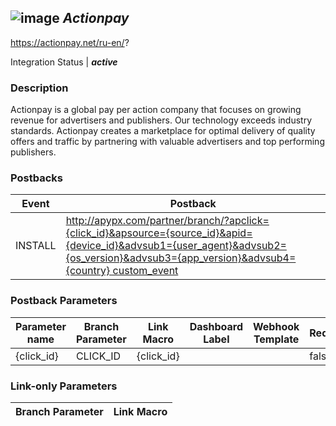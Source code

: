 ## ![image](https://cdn.branch.io/branch-assets/ad-partner-manager/unnamed-1502390560857.png)	***Actionpay***
https://actionpay.net/ru-en/?

Integration Status |  ***active***

###  Description
Actionpay is a global pay per action company that focuses on growing revenue for advertisers and publishers. Our technology exceeds industry standards. Actionpay creates a marketplace for optimal delivery of quality offers and traffic by partnering with valuable advertisers and top performing publishers.

### Postbacks
Event | Postback
--- | ---
INSTALL | http://apypx.com/partner/branch/?apclick={click_id}&apsource={source_id}&apid={device_id}&advsub1={user_agent}&advsub2={os_version}&advsub3={app_version}&advsub4={country} custom_event | http://apypx.com/partner/branch/?apclick={click_id}&apsource={source_id}&apid={device_id}_{transaction_id}&price={purchase_amount}&event={apoffer}_{os}_{event_name}&advsub1={user_agent}&advsub2={os_version}&advsub3={app_version}&advsub4={country}

### Postback Parameters
Parameter name | Branch Parameter | Link Macro | Dashboard Label | Webhook Template | Required | Description
--- | --- | --- | --- | --- | --- | --- 
{click_id} | CLICK_ID | {click_id} |  |  | false |  {source_id} | CUSTOM_LINK_MACRO | {source_id} |  |  | false |  {device_id} | OS_DEVICE_ID |  |  |  | false |  {user_agent} | USER_AGENT |  |  |  | false |  {os_version} | OS_VERSION |  |  |  | false |  {app_version} | APP_VERSION |  |  |  | false |  {country} | COUNTRY |  |  |  | false |  {transaction_id} | EVENT_ID |  |  |  | false |  {purchase_amount} | PURCHASE_REVENUE |  |  |  | false |  {apoffer} | CUSTOM_LINK_MACRO | {apoffer} |  |  | false |  {os} | OS |  |  |  | false |  {event_name} | EVENT_NAME |  |  |  | false | 

### Link-only Parameters
Branch Parameter | Link Macro
--- | ---




